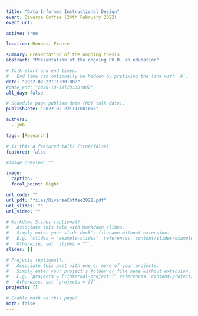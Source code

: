 ```yaml
---
title: "Data-Informed Instructional Design"
event: Diverse Coffee (24th February 2022)
event_url: 

active: true

location: Rennes, France

summary: Presentation of the ongoing thesis
abstract: "Presentation of the ongoing Ph.D. on education"

# Talk start and end times.
#   End time can optionally be hidden by prefixing the line with `#`.
date: "2022-02-22T11:00:00Z"
#date_end: "2020-10-19T20:30:00Z"
all_day: false

# Schedule page publish date (NOT talk date).
publishDate: "2022-02-22T11:00:00Z"

authors: 
  - jmb

tags: [Research]

# Is this a featured talk? (true/false)
featured: false

#image_preview: ""

image:
  caption: ''
  focal_point: Right

url_code: ""
url_pdf: "files/DiverseCoffee2022.pdf"
url_slides: ""
url_video: ""

# Markdown Slides (optional).
#   Associate this talk with Markdown slides.
#   Simply enter your slide deck's filename without extension.
#   E.g. `slides = "example-slides"` references `content/slides/example-slides.md`.
#   Otherwise, set `slides = ""`.
slides: []

# Projects (optional).
#   Associate this post with one or more of your projects.
#   Simply enter your project's folder or file name without extension.
#   E.g. `projects = ["internal-project"]` references `content/project/deep-learning/index.md`.
#   Otherwise, set `projects = []`.
projects: []

# Enable math on this page?
math: false
---
```

